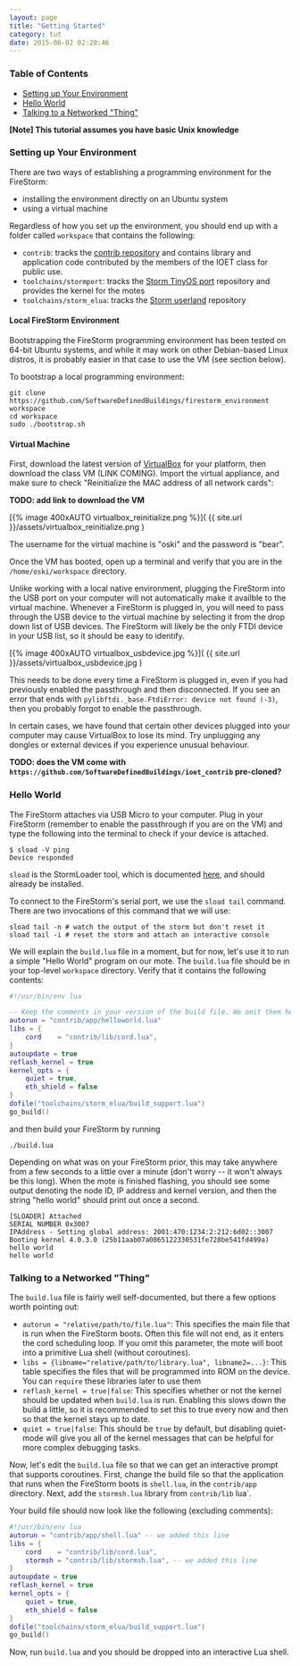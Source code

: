 ```yaml
---
layout: page
title: "Getting Started"
category: tut
date: 2015-06-02 02:20:46
---
```


### Table of Contents

* [Setting up Your Environment](#environment)
* [Hello World](#helloworld)
* [Talking to a Networked "Thing"](#talkingtoit)



**[Note] This tutorial assumes you have basic Unix knowledge**



### <a name="environment"></a> Setting up Your Environment

There are two ways of establishing a programming environment for the FireStorm:

* installing the environment directly on an Ubuntu system
* using a virtual machine

Regardless of how you set up the environment, you should end up with a folder called `workspace` that contains the following:

* `contrib`: tracks the [contrib repository](https://github.com/SoftwareDefinedBuildings/ioet_contrib) and contains
  library and application code contributed by the members of the IOET class for public use.
* `toolchains/stormport`: tracks the [Storm TinyOS port](https://github.com/SoftwareDefinedBuildings/stormport/tree/kernel0/) repository and
  provides the kernel for the motes
* `toolchains/storm_elua`: tracks the [Storm userland](https://github.com/SoftwareDefinedBuildings/storm_elua) repository

#### Local FireStorm Environment

Bootstrapping the FireStorm programming environment has been tested on 64-bit Ubuntu systems, and while
it may work on other Debian-based Linux distros, it is probably easier in that case to use the VM (see section
below).

To bootstrap a local programming environment:

```
git clone https://github.com/SoftwareDefinedBuildings/firestorm_environment workspace
cd workspace
sudo ./bootstrap.sh
```

#### Virtual Machine


First, download the latest version of [VirtualBox](https://www.virtualbox.org/wiki/Downloads) for your platform, then download
the class VM (LINK COMING). Import the virtual appliance, and make sure to check "Reinitialize the MAC address of all network cards":

**TODO: add link to download the VM**

[{% image 400xAUTO virtualbox_reinitialize.png %}]( {{ site.url }}/assets/virtualbox_reinitialize.png )

The username for the virtual machine is "oski" and the password is "bear".

Once the VM has booted, open up a terminal and verify that you are in the `/home/oski/workspace` directory. 

Unlike working with a local native environment, plugging the FireStorm into the USB port on your
computer will not automatically make it availble to the virtual machine. Whenever a FireStorm is
plugged in, you will need to pass through the USB device to the virtual machine by selecting it from
the drop down list of USB devices. The FireStorm will likely be the only FTDI device in your USB
list, so it should be easy to identify.

[{% image 400xAUTO virtualbox_usbdevice.jpg %}]( {{ site.url }}/assets/virtualbox_usbdevice.jpg )

This needs to be done every time a FireStorm is plugged in, even if you had previously enabled the
passthrough and then disconnected. If you see an error that ends with `pylibftdi._base.FtdiError:
device not found (-3)`, then you probably forgot to enable the passthrough.

In certain cases, we have found that certain other devices plugged into your computer may cause
VirtualBox to lose its mind. Try unplugging any dongles or external devices if you experience
unusual behaviour.

**TODO: does the VM come with `https://github.com/SoftwareDefinedBuildings/ioet_contrib` pre-cloned?**

### <a name="helloworld"></a> Hello World

The FireStorm attaches via USB Micro to your computer. Plug in your FireStorm (remember to enable
the passthrough if you are on the VM) and type the following into the terminal to check if your
device is attached.

```
$ sload -V ping
Device responded
```

`sload` is the StormLoader tool, which is documented [here](http://storm.rocks/ref/sloader.html),
and should already be installed.

To connect to the FireStorm's serial port, we use the `sload tail` command. There are two
invocations of this command that we will use:

```
sload tail -n # watch the output of the storm but don't reset it
sload tail -i # reset the storm and attach an interactive console
```

We will explain the `build.lua` file in a moment, but for now, let's use it to run a simple "Hello
World" program on our mote. The `build.lua` file should be in your top-level `workspace` directory.
Verify that it contains the following contents:

```lua
#!/usr/bin/env lua

-- Keep the comments in your version of the build file. We omit them here for brevity
autorun = "contrib/app/helloworld.lua"
libs = {
    cord    = "contrib/lib/cord.lua",
}
autoupdate = true
reflash_kernel = true
kernel_opts = {
    quiet = true,
    eth_shield = false
}
dofile("toolchains/storm_elua/build_support.lua")
go_build()
```

and then build your FireStorm by running

```
./build.lua
```

Depending on what was on your FireStorm prior, this may take anywhere from a few seconds to a little
over a minute (don't worry -- it won't always be this long). When the mote is finished flashing, you
should see some output denoting the node ID, IP address and kernel version, and then the string
"hello world" should print out once a second.

```
[SLOADER] Attached
SERIAL NUMBER 0x3007
IPAddress - Setting global address: 2001:470:1234:2:212:6d02::3007
Booting kernel 4.0.3.0 (25b11aab07a0865122330531fe728be541fd499a)
hello world
hello world
```

### <a name="talkingtoit"></a> Talking to a Networked "Thing"

The `build.lua` file is fairly well self-documented, but there a few options worth pointing out:

* `autorun = "relative/path/to/file.lua"`: 
    This specifies the main file that is run when the FireStorm boots. Often this file will not end,
    as it enters the cord scheduling loop. If you omit this parameter, the mote will boot into a
    primitive Lua shell (without coroutines).
* `libs = {libname="relative/path/to/library.lua", libname2=...}`:
    This table specifies the files that will be programmed into ROM on the device. You can `require`
    these libraries later to use them
* `reflash_kernel = true|false`:
    This specifies whether or not the kernel should be updated when `build.lua` is run. Enabling
    this slows down the build a little, so it is recommended to set this to true every now and then
    so that the kernel stays up to date.
* `quiet = true|false`:
    This should be `true` by default, but disabling quiet-mode will give you all of the kernel
    messages that can be helpful for more complex debugging tasks.

Now, let's edit the `build.lua` file so that we can get an interactive prompt that supports
coroutines. First, change the build file so that the application that runs when the FireStorm boots
is `shell.lua`, in the `contrib/app` directory. Next, add the `stormsh.lua` library from
`contrib/lib` lua`. 

Your build file should now look like the following (excluding comments):

```lua
#!/usr/bin/env lua
autorun = "contrib/app/shell.lua" -- we added this line
libs = {
    cord    = "contrib/lib/cord.lua",
    stormsh = "contrib/lib/stormsh.lua", -- we added this line
}
autoupdate = true
reflash_kernel = true
kernel_opts = {
    quiet = true,
    eth_shield = false
}
dofile("toolchains/storm_elua/build_support.lua")
go_build()
```

Now, run `build.lua` and you should be dropped into an interactive Lua shell.
